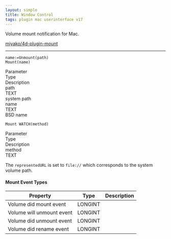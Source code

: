 ```yaml
---
layout: simple
title: Window Control
tags: plugin mac userinterface v17
---
```


Volume mount notification for Mac.

<!--more-->

[miyako/4d-plugin-mount](https://github.com/miyako/4d-plugin-mount)

---

```
name:=Unmount(path) 
Mount(name) 
```

<div class="grid">
  <div class="syntax-th cell cell--2">Parameter</div>
  <div class="syntax-th cell cell--2">Type</div>
  <div class="syntax-th cell cell--8">Description</div>
  <div class="syntax-td cell cell--2">path</div>
  <div class="syntax-td cell cell--2">TEXT</div>
  <div class="syntax-td cell cell--8">system path</div>  
  <div class="syntax-td cell cell--2">name</div>
  <div class="syntax-td cell cell--2">TEXT</div>
  <div class="syntax-td cell cell--8">BSD name</div>  
</div>

```
Mount WATCH(method) 
```

<div class="grid">
  <div class="syntax-th cell cell--2">Parameter</div>
  <div class="syntax-th cell cell--2">Type</div>
  <div class="syntax-th cell cell--8">Description</div>
  <div class="syntax-td cell cell--2">method</div>
  <div class="syntax-td cell cell--2">TEXT</div>
  <div class="syntax-td cell cell--8"></div>  
</div>

The ``representedURL`` is set to ``file://`` which corresponds to the system volume path.

#### Mount Event Types

Property|Type|Description
------------|------|----
Volume did mount event|LONGINT|
Volume will unmount event|LONGINT|
Volume did unmount event|LONGINT|
Volume did rename event|LONGINT|
